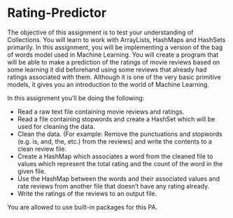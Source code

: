 # Rating-Predictor

The objective of this assignment is to test your understanding of Collections. You will learn to work with ArrayLists, HashMaps and HashSets primarily. In this assignment, you will be implementing a version of the bag of words model used in Machine Learning. You will create a program that will be able to make a prediction of the ratings of movie reviews based on some learning it did beforehand using some reviews that already had ratings associated with them. Although it is one of the very basic primitive models, it gives you an introduction to the world of Machine Learning. 

In this assignment you’ll be doing the following:
- Read a raw text file containing movie reviews and ratings. 
- Read a file containing stopwords and create a HashSet which will be used for cleaning the data.
- Clean the data. (For example: Remove the punctuations and stopwords (e.g. is, and, the, etc.) from the reviews) and write the contents to a clean review file.
- Create a HashMap which associates a word from the cleaned file to values which represent the total rating and the count of the word in the given file. 
- Use the HashMap between the words and their associated values and rate reviews from another file that doesn’t have any rating already.
- Write the ratings of the reviews to an output file.

You are allowed to use built-in packages for this PA.

